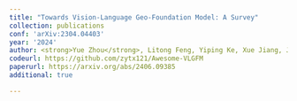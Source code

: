 ```yaml
---
title: "Towards Vision-Language Geo-Foundation Model: A Survey"
collection: publications
conf: 'arXiv:2304.04403'
year: '2024'
author: <strong>Yue Zhou</strong>, Litong Feng, Yiping Ke, Xue Jiang, Junchi Yan, Xue Yang, Wayne Zhang
codeurl: https://github.com/zytx121/Awesome-VLGFM
paperurl: https://arxiv.org/abs/2406.09385
additional: true

---
```

